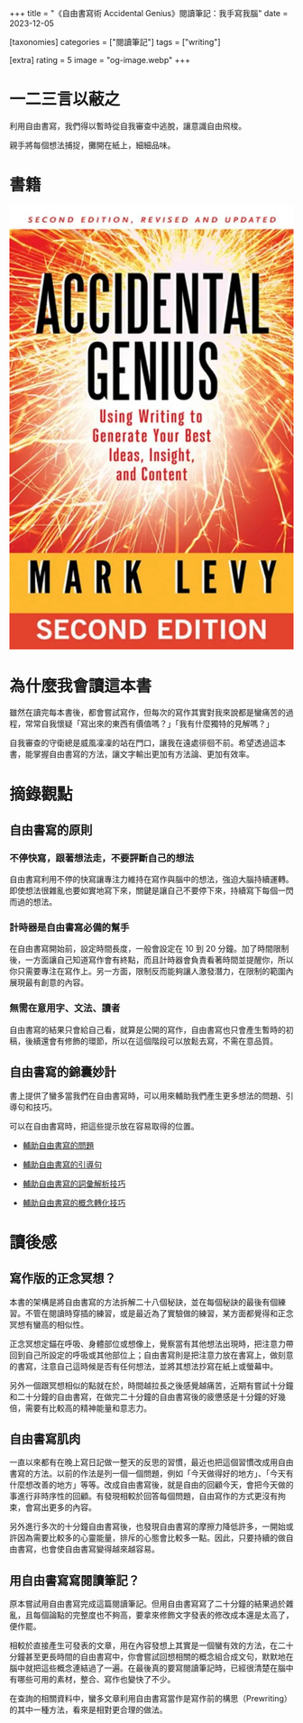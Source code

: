 +++
title = "《自由書寫術 Accidental Genius》閱讀筆記：我手寫我腦"
date = 2023-12-05

[taxonomies]
categories = ["閱讀筆記"]
tags = ["writing"]

[extra]
rating = 5
image = "og-image.webp"
+++

一二三言以蔽之
=======

利用自由書寫，我們得以暫時從自我審查中逃脫，讓意識自由飛梭。

親手將每個想法捕捉，攤開在紙上，細細品味。

書籍
==
[![](book.webp)](https://www.goodreads.com/book/show/8360431-accidental-genius)

為什麼我會讀這本書
=========

雖然在讀完每本書後，都會嘗試寫作，但每次的寫作其實對我來說都是蠻痛苦的過程，常常自我懷疑「寫出來的東西有價值嗎？」「我有什麼獨特的見解嗎？」

自我審查的守衛總是威風凜凜的站在門口，讓我在遠處徘徊不前。希望透過這本書，能掌握自由書寫的方法，讓文字輸出更加有方法論、更加有效率。

摘錄觀點
====

自由書寫的原則
-------

### 不停快寫，跟著想法走，不要評斷自己的想法

自由書寫利用不停的快寫讓專注力維持在寫作與腦中的想法，強迫大腦持續運轉。即使想法很雜亂也要如實地寫下來，關鍵是讓自己不要停下來，持續寫下每個一閃而過的想法。

### 計時器是自由書寫必備的幫手

在自由書寫開始前，設定時間長度，一般會設定在 10 到 20 分鐘。加了時間限制後，一方面讓自己知道寫作會有終點，而且計時器會負責看著時間並提醒你，所以你只需要專注在寫作上。另一方面，限制反而能夠讓人激發潛力，在限制的範圍內展現最有創意的內容。

### 無需在意用字、文法、讀者

自由書寫的結果只會給自己看，就算是公開的寫作，自由書寫也只會產生暫時的初稿，後續還會有修飾的環節，所以在這個階段可以放鬆去寫，不需在意品質。

自由書寫的錦囊妙計
---------

書上提供了蠻多當我們在自由書寫時，可以用來輔助我們產生更多想法的問題、引導句和技巧。

可以在自由書寫時，把這些提示放在容易取得的位置。

-   [輔助自由書寫的問題](@/wisdom/list/freewriting-questions.md)

-   [輔助自由書寫的引導句](@/wisdom/list/freewriting-prompts.md)

-   [輔助自由書寫的詞彙解析技巧](@/wisdom/method/freewriting-open-up-words.md)

-   [輔助自由書寫的概念轉化技巧](@/wisdom/method/freewriting-perspective-shift.md)

讀後感
===

寫作版的正念冥想？
---------

本書的架構是將自由書寫的方法拆解二十八個秘訣，並在每個秘訣的最後有個練習。不管在閱讀時穿插的練習，或是最近為了實驗做的練習，某方面都覺得和正念冥想有蠻高的相似性。

正念冥想定錨在呼吸、身體部位或想像上，覺察當有其他想法出現時，把注意力帶回到自己所設定的呼吸或其他部位上；自由書寫則是把注意力放在書寫上，做刻意的書寫，注意自己這時候是否有任何想法，並將其想法抄寫在紙上或螢幕中。

另外一個跟冥想相似的點就在於，時間越拉長之後感覺越痛苦，近期有嘗試十分鐘和二十分鐘的自由書寫，在做完二十分鐘的自由書寫後的疲憊感是十分鐘的好幾倍，需要有比較高的精神能量和意志力。

自由書寫肌肉
------

一直以來都有在晚上寫日記做一整天的反思的習慣，最近也把這個習慣改成用自由書寫的方法。以前的作法是列一個一個問題，例如「今天做得好的地方」、「今天有什麼想改善的地方」等等。改成自由書寫後，就是自由的回顧今天，會把今天做的事進行非時序性的回顧。有發現相較於回答每個問題，自由寫作的方式更沒有拘束，會寫出更多的內容。

另外進行多次的十分鐘自由書寫後，也發現自由書寫的摩擦力降低許多，一開始或許因為需要比較多的心靈能量，排斥的心態會比較多一點。因此，只要持續的做自由書寫，也會使自由書寫變得越來越容易。

用自由書寫寫閱讀筆記？
-----------

原本嘗試用自由書寫完成這篇閱讀筆記。但用自由書寫寫了二十分鐘的結果過於雜亂，且每個論點的完整度也不夠高，要拿來修飾文字發表的修改成本還是太高了，便作罷。

相較於直接產生可發表的文章，用在內容發想上其實是一個蠻有效的方法，在二十分鐘甚至更長時間的自由書寫中，你會嘗試回想相關的概念組合成文句，默默地在腦中就把這些概念連結過了一遍。在最後真的要寫閱讀筆記時，已經很清楚在腦中有哪些可用的素材，整合、寫作也變快了不少。

在查詢的相關資料中，蠻多文章利用自由書寫當作是寫作前的構思（Prewriting）的其中一種方法，看來是相對更合理的做法。
